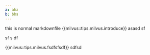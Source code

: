 ```yaml
---
a: aha
b: bha
---
```


this is normal markdownfile
{{milvus::tips.milvus.introduce}}
asasd
sf

sf
s
df

{{milvus::tips.milvus.fsdfsfsdf}}
sdfsd